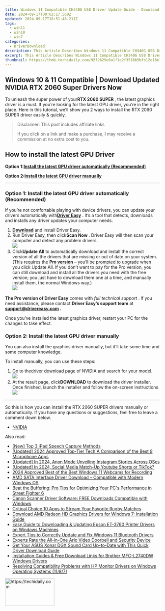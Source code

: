 ```yaml
---
title: Windows 11 Compatible CH340G USB Driver Update Guide - Download Now
date: 2024-09-17T00:02:17.560Z
updated: 2024-09-17T18:51:48.211Z
tags:
  - win11
  - win10
  - win7
categories:
  - DriverDownload
description: This Article Describes Windows 11 Compatible CH340G USB Driver Update Guide - Download Now
excerpt: This Article Describes Windows 11 Compatible CH340G USB Driver Update Guide - Download Now
thumbnail: https://thmb.techidaily.com/92f2629e0a1f1e2f3516b5bfb12e18e1391be680411487e21618499fabf10e50.jpg
---
```


## Windows 10 & 11 Compatible | Download Updated NVIDIA RTX 2060 Super Drivers Now

To unleash the super power of your**RTX 2060 SUPER** , the latest graphics driver is a must. If you’re looking for the latest GPU driver, you’re in the right place. Here in this tutorial, we’ll show you 2 ways to install the RTX 2060 SUPER driver easily & quickly.

>  Disclaimer: This post includes affiliate links
>
>  If you click on a link and make a purchase, I may receive a commission at no extra cost to you.
>

## How to install the latest GPU Driver

 **Option 1:[Install the latest GPU driver automatically (Recommended)](https://www.drivereasy.com/knowledge/rtx-2060-super-drivers-download-update-for-windows-10/#option1)**

 **Option 2:[Install the latest GPU driver manually](https://tools.techidaily.com/drivereasy/download/)**

---

### Option 1: Install the latest GPU driver automatically (Recommended)

 If you’re not comfortable playing with device drivers, you can update your drivers automatically with[**Driver Easy**](https://tools.techidaily.com/drivereasy/download/) . It’s a tool that detects, downloads and installs any driver updates your computer needs.

1. **[Download](https://tools.techidaily.com/drivereasy/download/)**  and install Driver Easy.
2. Run Driver Easy, then click**Scan Now** . Driver Easy will then scan your computer and detect any problem drivers.  
![](https://images.drivereasy.com/wp-content/uploads/2020/11/Scan-now-1.jpg)
3. Click**Update All** to automatically download and install the correct version of all the drivers that are missing or out of date on your system.  
 (This requires the **[Pro version](https://tools.techidaily.com/drivereasy/download/)**  – you’ll be prompted to upgrade when you click Update All. If you don’t want to pay for the Pro version, you can still download and install all the drivers you need with the free version; you just have to download them one at a time, and manually install them, the normal Windows way.)  
![](https://images.drivereasy.com/wp-content/uploads/2021/04/de-2060-super-update.jpg)

**The Pro version of Driver Easy** comes with _full technical support_ . If you need assistance, please contact **Driver Easy’s support team** at **[support@drivereasy.com](https://tools.techidaily.com/drivereasy/download/) .**

 Once you’ve installed the latest graphics driver, restart your PC for the changes to take effect.

### Option 2: Install the latest GPU driver manually

 You can also install the graphics driver manually, but it’ll take some time and some computer knowledge.

To install manually, you can use these steps:

1. Go to the[driver download page](https://tools.techidaily.com/drivereasy/download/) of NVIDIA and search for your model.  
![](https://images.drivereasy.com/wp-content/uploads/2021/04/2060-super-manually-1.jpg)
2. At the result page, click**DOWNLOAD** to download the driver installer. Once finished, launch the installer and follow the on-screen instructions.  
![](https://images.drivereasy.com/wp-content/uploads/2021/04/2060-super-manually-2.jpg)

---

 So this is how you can install the RTX 2060 SUPER drivers manually or automatically. If you have any questions or suggestions, feel free to leave a comment down below.

* [NVIDIA](https://tools.techidaily.com/drivereasy/download/)

<ins class="adsbygoogle"
     style="display:block"
     data-ad-format="autorelaxed"
     data-ad-client="ca-pub-7571918770474297"
     data-ad-slot="1223367746"></ins>

<ins class="adsbygoogle"
     style="display:block"
     data-ad-client="ca-pub-7571918770474297"
     data-ad-slot="8358498916"
     data-ad-format="auto"
     data-full-width-responsive="true"></ins>

<span class="atpl-alsoreadstyle">Also read:</span>
<div><ul>
<li><a href="https://screen-video-capture.techidaily.com/new-top-3-ipad-speech-capture-methods/"><u>[New] Top 3 iPad Speech Capture Methods</u></a></li>
<li><a href="https://screen-capture.techidaily.com/updated-2024-approved-top-tier-tech-a-comparison-of-the-best-9-microphone-apps/"><u>[Updated] 2024 Approved Top-Tier Tech A Comparison of the Best 9 Microphone Apps</u></a></li>
<li><a href="https://instagram-video-recordings.techidaily.com/updated-in-2024-anon-mode-unveiling-instagram-stories-across-oses/"><u>[Updated] In 2024, Anon Mode Unveiling Instagram Stories Across OSes</u></a></li>
<li><a href="https://youtube-zero.techidaily.com/ed-in-2024-social-media-match-up-youtube-shorts-or-tiktok/"><u>[Updated] In 2024, Social Media Match-Up Youtube Shorts or TikTok?</u></a></li>
<li><a href="https://on-screen-recording.techidaily.com/2024-approved-best-of-the-best-windows-11-webcams-for-recording/"><u>2024 Approved Best of the Best Windows 11 Webcams for Recording</u></a></li>
<li><a href="https://hardware-updates.techidaily.com/amd-sata-interface-driver-download-compatible-with-modern-windows-os/"><u>AMD SATA Interface Driver Download – Compatible with Modern Windows OS</u></a></li>
<li><a href="https://win-able.techidaily.com/beat-the-buffering-pro-tips-for-optimizing-your-pcs-performance-in-street-fighter-6/"><u>Beat the Buffering: Pro Tips for Optimizing Your PC's Performance in Street Fighter 6</u></a></li>
<li><a href="https://hardware-updates.techidaily.com/canon-scanner-driver-software-free-downloads-compatible-with-windows/"><u>Canon Scanner Driver Software: FREE Downloads Compatible with Windows</u></a></li>
<li><a href="https://extra-tips.techidaily.com/critical-choice-10-apps-to-stream-your-favorite-rugby-matches/"><u>Critical Choice 10 Apps to Stream Your Favorite Rugby Matches</u></a></li>
<li><a href="https://hardware-updates.techidaily.com/download-amd-radeon-hd-graphics-drivers-for-windows-7-installation-guide/"><u>Download AMD Radeon HD Graphics Drivers for Windows 7: Installation Guide</u></a></li>
<li><a href="https://hardware-updates.techidaily.com/easy-guide-to-downloading-and-updating-epson-et-3760-printer-drivers-on-windows-machines/"><u>Easy Guide to Downloading & Updating Epson ET-3760 Printer Drivers on Windows Machines</u></a></li>
<li><a href="https://win-dash.techidaily.com/expert-tips-to-correctly-update-and-fix-windows-11-bluetooth-drivers/"><u>Expert Tips to Correctly Update and Fix Windows 11 Bluetooth Drivers</u></a></li>
<li><a href="https://buynow-info.techidaily.com/experts-rate-the-all-in-one-arlo-video-doorbell-and-security-device/"><u>Experts Rate the All-in-One Arlo Video Doorbell and Security Device</u></a></li>
<li><a href="https://hardware-updates.techidaily.com/get-your-asus-xonar-dgx-sound-card-up-to-date-with-this-quick-driver-download-guide/"><u>Get Your ASUS Xonar DGX Sound Card Up-to-Date with This Quick Driver Download Guide</u></a></li>
<li><a href="https://hardware-updates.techidaily.com/installation-guides-and-free-download-links-for-brother-mfc-l2740dw-windows-drivers/"><u>Installation Guides & Free Download Links for Brother MFC-L2740DW Windows Drivers</u></a></li>
<li><a href="https://hardware-updates.techidaily.com/resolving-compatibility-problems-with-hp-monitor-drivers-on-windows-operating-systems-1187/"><u>Resolving Compatibility Problems with HP Monitor Drivers on Windows Operating Systems (11/8/7)</u></a></li>
</ul></div>

<!-- affiliate ads begin -->
<a href="https://malaysia-healthcare-travel-council.pxf.io/c/5597632/1576474/17382" target="_top" id="1576474">
  <img src="//a.impactradius-go.com/display-ad/17382-1576474" border="0" alt="https://techidaily.com" width="160" height="90"/>
</a>
<img height="0" width="0" src="https://malaysia-healthcare-travel-council.pxf.io/i/5597632/1576474/17382" style="position:absolute;visibility:hidden;" border="0" />
<!-- affiliate ads end -->


